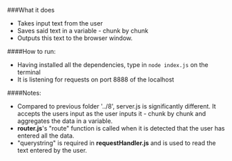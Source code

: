 ###What it does
* Takes input text from the user
* Saves said text in a variable - chunk by chunk 
* Outputs this text to the browser window.

####How to run:
* Having installed all the dependencies, type in `node index.js` on the terminal
* It is listening for requests on port 8888 of the localhost

####Notes:
* Compared to previous folder '../8', server.js is significantly different. It accepts the users input as the user inputs it - chunk by chunk and aggregates the data in a variable. 
* __router.js__'s "route" function is called when it is detected that the user has entered all the data.
* "querystring" is required in __requestHandler.js__ and is used to read the text entered by the user.

